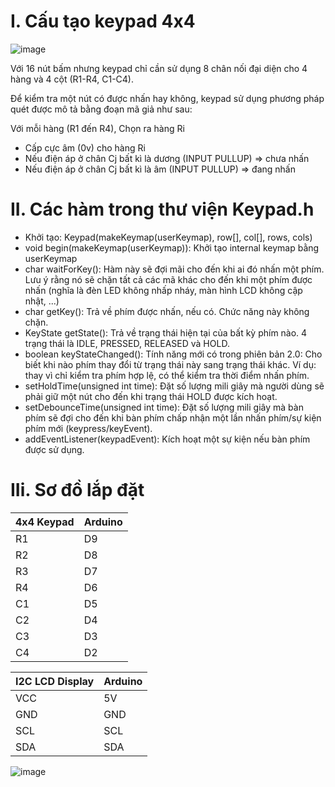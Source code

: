 # I. Cấu tạo keypad 4x4

![image](https://github.com/lengochoahust/Project2/assets/114990730/75205dc4-6a77-4bc2-a388-78f9ec42d50f)

Với 16 nút bấm nhưng keypad chỉ cần sử dụng 8 chân nối đại diện cho 4 hàng và 4 cột (R1-R4, C1-C4).

Để kiểm tra một nút có được nhấn hay không, keypad sử dụng phương pháp quét được mô tả bằng đoạn mã giả như sau:

Với mỗi hàng (R1 đến R4), Chọn ra hàng Ri

- Cấp cực âm (0v) cho hàng Ri
- Nếu điện áp ở chân Cj bất kì là dương (INPUT PULLUP) => chưa nhấn
- Nếu điện áp ở chân Cj bất kì là âm (INPUT PULLUP) => đang nhấn

# II. Các hàm trong thư viện Keypad.h

- Khởi tạo: Keypad(makeKeymap(userKeymap), row[], col[], rows, cols)
- void begin(makeKeymap(userKeymap)): Khởi tạo internal keymap bằng userKeymap
- char waitForKey(): Hàm này sẽ đợi mãi cho đến khi ai đó nhấn một phím. Lưu ý rằng nó sẽ chặn tất cả các mã khác cho đến khi một phím được nhấn (nghĩa là đèn LED không nhấp nháy, màn hình LCD không cập nhật, ...)
- char getKey(): Trả về phím được nhấn, nếu có. Chức năng này không chặn.
- KeyState getState(): Trả về trạng thái hiện tại của bất kỳ phím nào. 4 trạng thái là IDLE, PRESSED, RELEASED và HOLD.
- boolean keyStateChanged(): Tính năng mới có trong phiên bản 2.0: Cho biết khi nào phím thay đổi từ trạng thái này sang trạng thái khác. Ví dụ: thay vì chỉ kiểm tra phím hợp lệ, có thể kiểm tra thời điểm nhấn phím.
- setHoldTime(unsigned int time): Đặt số lượng mili giây mà người dùng sẽ phải giữ một nút cho đến khi trạng thái HOLD được kích hoạt.
- setDebounceTime(unsigned int time): Đặt số lượng mili giây mà bàn phím sẽ đợi cho đến khi bàn phím chấp nhận một lần nhấn phím/sự kiện phím mới (keypress/keyEvent).
- addEventListener(keypadEvent): Kích hoạt một sự kiện nếu bàn phím được sử dụng.

# IIi. Sơ đồ lắp đặt

|4x4 Keypad|Arduino|
|-|-|
|R1|D9|
|R2|D8|
|R3|D7|
|R4|D6|
|C1|D5|
|C2|D4|
|C3|D3|
|C4|D2|

|I2C LCD Display|Arduino|
|-|-|
|VCC|5V|
|GND|GND|
|SCL|SCL|
|SDA|SDA|

![image](https://github.com/lengochoahust/Project2/assets/114990730/30d16fa5-4c7b-4a8e-9f0f-94a281d9ad04)

